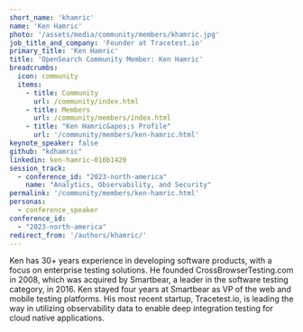 ```yaml
---
short_name: 'khamric'
name: 'Ken Hamric'
photo: '/assets/media/community/members/khamric.jpg'
job_title_and_company: 'Founder at Tracetest.io'
primary_title: 'Ken Hamric'
title: 'OpenSearch Community Member: Ken Hamric'
breadcrumbs:
  icon: community
  items:
    - title: Community
      url: /community/index.html
    - title: Members
      url: /community/members/index.html
    - title: "Ken Hamric&apos;s Profile"
      url: '/community/members/ken-hamric.html'
keynote_speaker: false
github: "kdhamric"
linkedin: ken-hamric-016b1420
session_track: 
  - conference_id: "2023-north-america"
    name: "Analytics, Observability, and Security"
permalink: '/community/members/ken-hamric.html'
personas:
  - conference_speaker
conference_id:
  - "2023-north-america"
redirect_from: '/authors/khamric/'
---
```


Ken has 30+ years experience in developing software products, with a focus on enterprise testing solutions. He founded CrossBrowserTesting.com in 2008, which was acquired by Smartbear, a leader in the software testing category, in 2016. Ken stayed four years at Smartbear as VP of the web and mobile testing platforms. His most recent startup, Tracetest.io, is leading the way in utilizing observability data to enable deep integration testing for cloud native applications.

